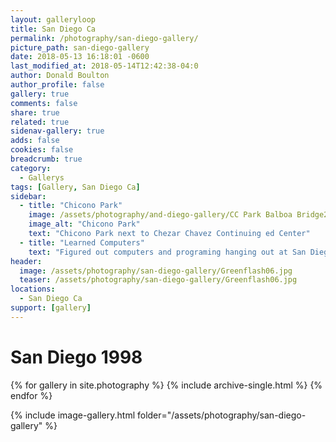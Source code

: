 ```yaml
---
layout: galleryloop
title: San Diego Ca
permalink: /photography/san-diego-gallery/
picture_path: san-diego-gallery
date: 2018-05-13 16:18:01 -0600
last_modified_at: 2018-05-14T12:42:38-04:0
author: Donald Boulton
author_profile: false
gallery: true
comments: false
share: true
related: true
sidenav-gallery: true
adds: false
cookies: false
breadcrumb: true
category:
  - Gallerys
tags: [Gallery, San Diego Ca] 
sidebar:
  - title: "Chicono Park"
    image: /assets/photography/and-diego-gallery/CC Park Balboa Bridge2.jpg
    image_alt: "Chicono Park"
    text: "Chicono Park next to Chezar Chavez Continuing ed Center"
  - title: "Learned Computers"
    text: "Figured out computers and programing hanging out at San Diegos Continuing ed centers."
header:
  image: /assets/photography/san-diego-gallery/Greenflash06.jpg
  teaser: /assets/photography/san-diego-gallery/Greenflash06.jpg
locations:
  - San Diego Ca
support: [gallery]
---
```

# San Diego 1998

{% for gallery in site.photography %}
  {% include archive-single.html %}
{% endfor %}

{% include image-gallery.html folder="/assets/photography/san-diego-gallery" %}